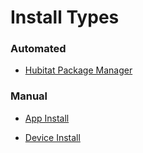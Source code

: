 # <h1 class="doc-head">Install Types</h1>

### <h3 class="doc-head">Automated</h3>

- [Hubitat Package Manager](./hpm_install.md)

### <h3 class="doc-head">Manual</h3>

- [App Install](./app_install.md)

- [Device Install](./device_install.md)
